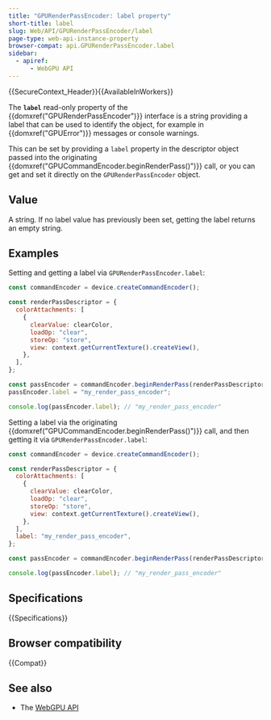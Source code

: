 ```yaml
---
title: "GPURenderPassEncoder: label property"
short-title: label
slug: Web/API/GPURenderPassEncoder/label
page-type: web-api-instance-property
browser-compat: api.GPURenderPassEncoder.label
sidebar:
  - apiref:
      - WebGPU API
---
```


{{SecureContext_Header}}{{AvailableInWorkers}}

The **`label`** read-only property of the
{{domxref("GPURenderPassEncoder")}} interface is a string providing a label that can be used to identify the object, for example in {{domxref("GPUError")}} messages or console warnings.

This can be set by providing a `label` property in the descriptor object passed into the originating {{domxref("GPUCommandEncoder.beginRenderPass()")}} call, or you can get and set it directly on the `GPURenderPassEncoder` object.

## Value

A string. If no label value has previously been set, getting the label returns an empty string.

## Examples

Setting and getting a label via `GPURenderPassEncoder.label`:

```js
const commandEncoder = device.createCommandEncoder();

const renderPassDescriptor = {
  colorAttachments: [
    {
      clearValue: clearColor,
      loadOp: "clear",
      storeOp: "store",
      view: context.getCurrentTexture().createView(),
    },
  ],
};

const passEncoder = commandEncoder.beginRenderPass(renderPassDescriptor);
passEncoder.label = "my_render_pass_encoder";

console.log(passEncoder.label); // "my_render_pass_encoder"
```

Setting a label via the originating {{domxref("GPUCommandEncoder.beginRenderPass()")}} call, and then getting it via `GPURenderPassEncoder.label`:

```js
const commandEncoder = device.createCommandEncoder();

const renderPassDescriptor = {
  colorAttachments: [
    {
      clearValue: clearColor,
      loadOp: "clear",
      storeOp: "store",
      view: context.getCurrentTexture().createView(),
    },
  ],
  label: "my_render_pass_encoder",
};

const passEncoder = commandEncoder.beginRenderPass(renderPassDescriptor);

console.log(passEncoder.label); // "my_render_pass_encoder"
```

## Specifications

{{Specifications}}

## Browser compatibility

{{Compat}}

## See also

- The [WebGPU API](/en-US/docs/Web/API/WebGPU_API)
